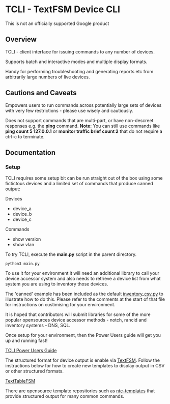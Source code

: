 # TCLI - TextFSM Device CLI

This is not an officially supported Google product

## Overview

TCLI - client interface for issuing commands to any number of devices.

Supports batch and interactive modes and multiple display formats.

Handy for performing troubleshooting and generating reports etc from
arbitrarily large numbers of live devices.

## Cautions and Caveats

Empowers users to run commands across potentially large sets of devices with
very few restrictions - please use wisely and cautiously.

Does not support commands that are multi-part, or have non-descreet responses
e.g. the **ping** command.
**Note:** You can still use commands like
**ping count 5 127.0.0.1** or **monitor traffic brief count 2**
that do not require a ctrl-c to terminate.

## Documentation

### Setup
TCLI requires some setup bit can be run straight out of the box using some
fictictous devices and a limited set of commands that produce canned output:

Devices

   * device_a
   * device_b
   * device_c

Commands

   * show version
   * show vlan

To try TCLI, execute the **main.py** script in the parent directory.

    python3 main.py

To use it for your environment it will need an additional library to call
your device accessor system and also needs to retrieve a device list from
what system you are using to inventory those devices.

The 'canned' example has been included as the default [inventory_csv.py](https://github.com/google/tcli/blob/master/tcli/inventory_csv.py) to
illustrate how to do this. Please refer to the comments at the start of that
file for instructions on custimising for your environment.

It is hoped that contributors will submit libraries for some of the more
popular opensources device accessor methods - notch, rancid and inventory systems - DNS, SQL.

Once setup for your environment, then the Power Users guide will get you up and running fast!

[TCLI Power Users Guide](https://github.com/google/tcli/wiki/TCLI-Power-Users-Guide)

The structured format for device output is enable via [TextFSM](https://github.com/google/tcli).
Follow the instructions below for how to create new templates to display output in CSV or other structured formats.

[TextTableFSM](https://github.com/google/textfsm/wiki/Code-Lab)

There are opensource template repositories such as [ntc-templates](https://github.com/networktocode/ntc-templates)
that provide structured output for many common commands.
